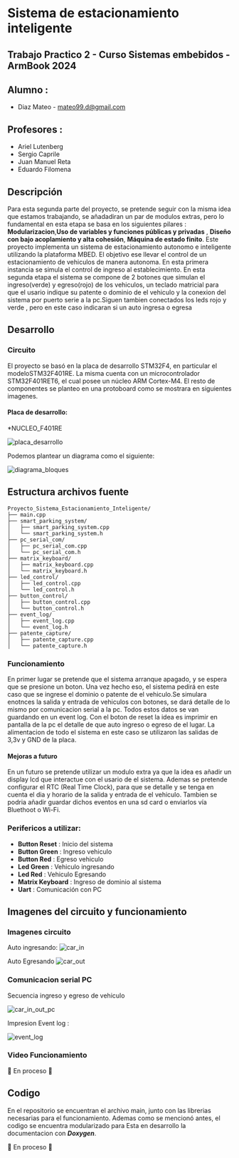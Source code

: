 # Sistema de estacionamiento inteligente

## Trabajo Practico 2 - Curso Sistemas embebidos - ArmBook 2024

## Alumno : 
* Diaz Mateo - mateo99.d@gmail.com

## Profesores : 
- Ariel Lutenberg 
- Sergio Caprile  
- Juan Manuel Reta 
- Eduardo Filomena

## Descripción
Para esta segunda parte del proyecto, se pretende seguir con la misma idea que estamos trabajando, se añadadiran un par de modulos extras, pero lo fundamental en esta etapa se basa en los siguientes pilares : **Modularizacion**,**Uso de variables y funciones públicas y privadas** , **Diseño con bajo acoplamiento y alta cohesión**, **Máquina de estado finito**.
Este proyecto implementa un sistema de estacionamiento autonomo e inteligente utilizando la plataforma MBED. El objetivo ese llevar el control de un estacionamiento de vehiculos de manera autonoma. En esta primera instancia se simula el control de ingreso al establecimiento.
En esta segunda etapa el sistema se compone de 2 botones que simulan el ingreso(verde) y egreso(rojo) de los vehiculos, un teclado matricial para que el usario indique su patente o dominio de el vehiculo y la conexion del sistema por puerto serie a la pc.Siguen tambien conectados los leds rojo y verde , pero en este caso indicaran si un auto ingresa o egresa


## Desarrollo
### Circuito
El proyecto se basó en la placa de desarrollo STM32F4, en particular el modeloSTM32F401RE. La misma cuenta con un microcontrolador STM32F401RET6, el cual posee un núcleo ARM Cortex-M4. El resto de componentes se planteo en una protoboard como se mostrara en siguientes imagenes.

#### Placa de desarrollo:
*NUCLEO_F401RE

![placa_desarrollo](https://github.com/mateooD/TP2-Armbook2024/blob/Revision_tp2/figures/placa_desarrollo.png)

Podemos plantear un diagrama como el siguiente:

![diagrama_bloques](https://github.com/mateooD/TP2-Armbook2024/blob/Revision_tp2/figures/bloques%20tp2.png)

## Estructura archivos fuente
```
Proyecto_Sistema_Estacionamiento_Inteligente/
├── main.cpp
├── smart_parking_system/
│   ├── smart_parking_system.cpp
│   └── smart_parking_system.h
├── pc_serial_com/
│   ├── pc_serial_com.cpp
│   └── pc_serial_com.h
├── matrix_keyboard/
│   ├── matrix_keyboard.cpp
│   └── matrix_keyboard.h
├── led_control/
│   ├── led_control.cpp
│   └── led_control.h
├── button_control/
│   ├── button_control.cpp
│   └── button_control.h
├── event_log/
│   ├── event_log.cpp
│   └── event_log.h
├── patente_capture/
│   ├── patente_capture.cpp
│   └── patente_capture.h

```

### Funcionamiento

En primer lugar se pretende que el sistema arranque apagado, y se espera que se presione un boton. Una vez hecho eso, el sistema pedirá en este caso que se ingrese el dominio o patente de el vehiculo.Se simulara enotnces la salida y entrada de vehiculos con botones,  se dará detalle de lo mismo por comunicacion serial a la pc. Todos estos datos se van guardando en un event log.
Con el boton de reset la idea es imprimir en pantalla de la pc el detalle de que auto ingreso o egreso de el lugar. 
La alimentacion de todo el sistema en este caso se utilizaron las salidas de 3,3v y GND de la placa. 

#### Mejoras a futuro
En un futuro se pretende utilizar un modulo extra ya que la idea es añadir un display lcd que interactue con el usario de el sistema. Ademas se pretende configurar el RTC (Real Time Clock), para que se detalle y se tenga en cuenta el dia y horario de la salida y entrada de el vehiculo.
Tambien se podria añadir guardar dichos eventos en una sd card o enviarlos vía Bluethoot o Wi-Fi.


### Perifericos a utilizar:
- **Button Reset** : Inicio del sistema 
- **Button Green** : Ingreso vehiculo
- **Button Red** : Egreso vehiculo
- **Led Green** : Vehiculo ingresando
- **Led Red** : Vehiculo Egresando
- **Matrix Keyboard** : Ingreso de dominio al sistema
- **Uart** : Comunicación con PC



## Imagenes del circuito y funcionamiento

### Imagenes circuito
Auto ingresando:
![car_in](https://github.com/mateooD/TP2-Armbook2024/blob/Revision_tp2/figures/in.jpeg)

Auto Egresando
![car_out](https://github.com/mateooD/TP2-Armbook2024/blob/Revision_tp2/figures/out.jpeg)

### Comunicacion serial PC

Secuencia ingreso y egreso de vehiculo

![car_in_out_pc](https://github.com/mateooD/TP2-Armbook2024/blob/Revision_tp2/figures/in_and_out.png)

Impresion Event log :

![event_log](https://github.com/mateooD/TP2-Armbook2024/blob/Revision_tp2/figures/eventlog.png)


### Video Funcionamiento
:construction: En proceso :construction:

## Codigo
En el repositorio se encuentran el archivo main, junto con las librerias necesarias para el funcionamiento. Ademas como se mencionó antes, el codigo se encuentra modularizado para 
Esta en desarrollo la documentacion con ***Doxygen***.

:construction: En proceso :construction: